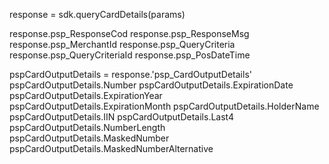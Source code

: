 response = sdk.queryCardDetails(params)

response.psp_ResponseCod
response.psp_ResponseMsg
response.psp_MerchantId
response.psp_QueryCriteria
response.psp_QueryCriteriaId
response.psp_PosDateTime

pspCardOutputDetails = response.'psp_CardOutputDetails'
pspCardOutputDetails.Number
pspCardOutputDetails.ExpirationDate
pspCardOutputDetails.ExpirationYear
pspCardOutputDetails.ExpirationMonth
pspCardOutputDetails.HolderName
pspCardOutputDetails.IIN
pspCardOutputDetails.Last4
pspCardOutputDetails.NumberLength
pspCardOutputDetails.MaskedNumber
pspCardOutputDetails.MaskedNumberAlternative

